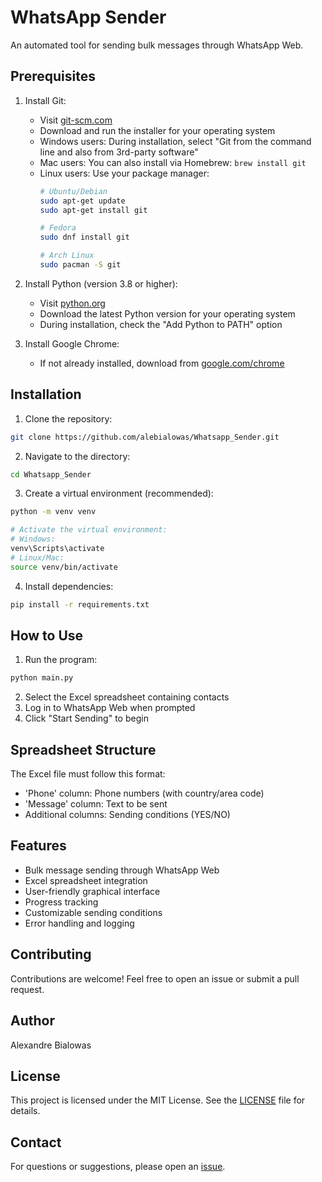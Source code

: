 # WhatsApp Sender

An automated tool for sending bulk messages through WhatsApp Web.

## Prerequisites

1. Install Git:
   - Visit [git-scm.com](https://git-scm.com/downloads)
   - Download and run the installer for your operating system
   - Windows users: During installation, select "Git from the command line and also from 3rd-party software"
   - Mac users: You can also install via Homebrew: `brew install git`
   - Linux users: Use your package manager:
     ```bash
     # Ubuntu/Debian
     sudo apt-get update
     sudo apt-get install git

     # Fedora
     sudo dnf install git

     # Arch Linux
     sudo pacman -S git
     ```

2. Install Python (version 3.8 or higher):
   - Visit [python.org](https://www.python.org/downloads/)
   - Download the latest Python version for your operating system
   - During installation, check the "Add Python to PATH" option

2. Install Google Chrome:
   - If not already installed, download from [google.com/chrome](https://www.google.com/chrome/)

## Installation

1. Clone the repository:
```bash
git clone https://github.com/alebialowas/Whatsapp_Sender.git
```

2. Navigate to the directory:
```bash
cd Whatsapp_Sender
```

3. Create a virtual environment (recommended):
```bash
python -m venv venv

# Activate the virtual environment:
# Windows:
venv\Scripts\activate
# Linux/Mac:
source venv/bin/activate
```

4. Install dependencies:
```bash
pip install -r requirements.txt
```

## How to Use

1. Run the program:
```bash
python main.py
```

2. Select the Excel spreadsheet containing contacts
3. Log in to WhatsApp Web when prompted
4. Click "Start Sending" to begin

## Spreadsheet Structure

The Excel file must follow this format:
- 'Phone' column: Phone numbers (with country/area code)
- 'Message' column: Text to be sent
- Additional columns: Sending conditions (YES/NO)

## Features

- Bulk message sending through WhatsApp Web
- Excel spreadsheet integration
- User-friendly graphical interface
- Progress tracking
- Customizable sending conditions
- Error handling and logging

## Contributing

Contributions are welcome! Feel free to open an issue or submit a pull request.

## Author

Alexandre Bialowas

## License

This project is licensed under the MIT License. See the [LICENSE](LICENSE) file for details.

## Contact

For questions or suggestions, please open an [issue](https://github.com/alebialowas/Whatsapp_Sender/issues).
